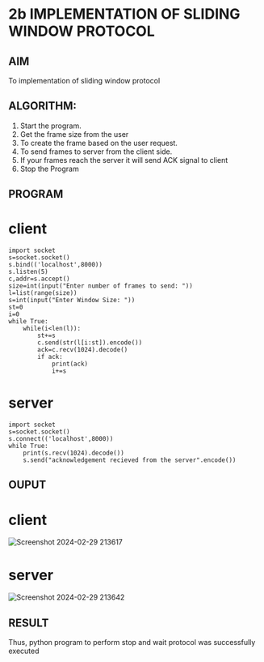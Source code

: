 # 2b IMPLEMENTATION OF SLIDING WINDOW PROTOCOL
## AIM
To implementation of sliding window protocol
## ALGORITHM:
1. Start the program.
2. Get the frame size from the user
3. To create the frame based on the user request.
4. To send frames to server from the client side.
5. If your frames reach the server it will send ACK signal to client
6. Stop the Program
## PROGRAM
# client
```
import socket
s=socket.socket()
s.bind(('localhost',8000))
s.listen(5)
c,addr=s.accept()
size=int(input("Enter number of frames to send: "))
l=list(range(size))
s=int(input("Enter Window Size: "))
st=0
i=0
while True:
    while(i<len(l)):
        st+=s
        c.send(str(l[i:st]).encode())
        ack=c.recv(1024).decode()
        if ack:
            print(ack)
            i+=s

```
# server
```
import socket
s=socket.socket()
s.connect(('localhost',8000))
while True:
    print(s.recv(1024).decode())
    s.send("acknowledgement recieved from the server".encode())
```
## OUPUT
# client
![Screenshot 2024-02-29 213617](https://github.com/23012238/2b_SLIDING_WINDOW_PROTOCOL/assets/150011605/72644b22-f2ee-4edb-965d-119ef1bdbe81)

# server
![Screenshot 2024-02-29 213642](https://github.com/23012238/2b_SLIDING_WINDOW_PROTOCOL/assets/150011605/d27d418c-eab2-46f6-b23f-3b490d3e32ca)

## RESULT
Thus, python program to perform stop and wait protocol was successfully executed
